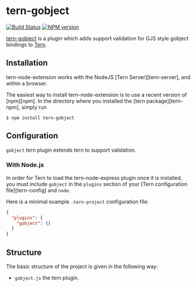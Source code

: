 # tern-gobject

[![Build Status](https://secure.travis-ci.org/xaiki/tern-gobject.png)](http://travis-ci.org/xaiki/tern-gobject)
[![NPM version](https://img.shields.io/npm/v/tern-node-extension.svg)](https://www.npmjs.org/package/tern-node-extension)

[tern-gobject](https://github.com/xaiki/tern-gobject) is a plugin which adds
support validation for GJS style gobject bindings to [Tern](http://ternjs.net/).

## Installation

tern-node-extension works with the NodeJS [Tern Server][tern-server], and within a browser.

The easiest way to install tern-node-extension is to use a recent version of
[npm][npm]. In the directory where you installed the [tern package][tern-npm],
simply run

```
$ npm install tern-gobject
```

## Configuration

`gobject` tern plugin extends tern to support validation.

### With Node.js

In order for Tern to load the tern-node-express plugin once it is installed, you must
include `gobject` in the `plugins` section of your [Tern configuration
file][tern-config] and `node`.

Here is a minimal example `.tern-project` configuration file:

```json
{
  "plugins": {
    "gobject": {}
  }
}
```

## Structure

The basic structure of the project is given in the following way:

* `gobject.js` the tern plugin.
